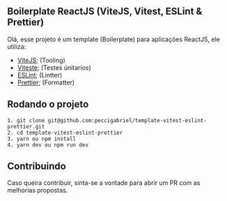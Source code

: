
## Boilerplate ReactJS (ViteJS, Vitest, ESLint & Prettier)

Olá, esse projeto é um template (Boilerplate) para aplicações ReactJS, ele utiliza:

- [ViteJS](https://vitejs.dev/); (Tooling)
- [Viteste](https://vitest.dev/); (Testes únitarios)
- [ESLint](https://eslint.org/); (Lintter)
- [Prettier](https://prettier.io/); (Formatter)

## Rodando o projeto

    1. git clone git@github.com:peccigabriel/template-vitest-eslint-prettier.git
    2. cd template-vitest-eslint-prettier
    3. yarn ou npm install
    4. yarn dev ou npm run dev

## Contribuindo

Caso queira contribuir, sinta-se a vontade para abrir um PR com as melhorias propostas.
